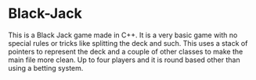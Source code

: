 # Black-Jack
This is a Black Jack game made in C++.
It is a very basic game with no special rules or tricks like splitting the deck and such. 
This uses a stack of pointers to represent the deck and a couple of other classes to make the main file more clean.
Up to four players and it is round based other than using a betting system.

